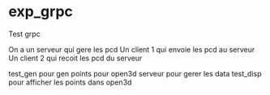 # exp_grpc

Test grpc

On a un serveur qui gere les pcd
Un client 1 qui envoie les pcd au serveur
Un client 2 qui recoit les pcd du serveur

test_gen pour gen points pour open3d
serveur pour gerer les data
test_disp pour afficher les points dans open3d

